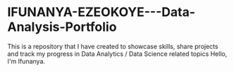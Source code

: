 # IFUNANYA-EZEOKOYE---Data-Analysis-Portfolio
This is a repository that I have created to showcase skills, share projects and track my progress in Data Analytics / Data Science related topics
Hello, I'm Ifunanya.
